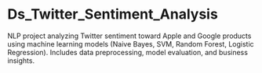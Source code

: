 # Ds_Twitter_Sentiment_Analysis
NLP project analyzing Twitter sentiment toward Apple and Google products using machine learning models (Naive Bayes, SVM, Random Forest, Logistic Regression). Includes data preprocessing, model evaluation, and business insights.
